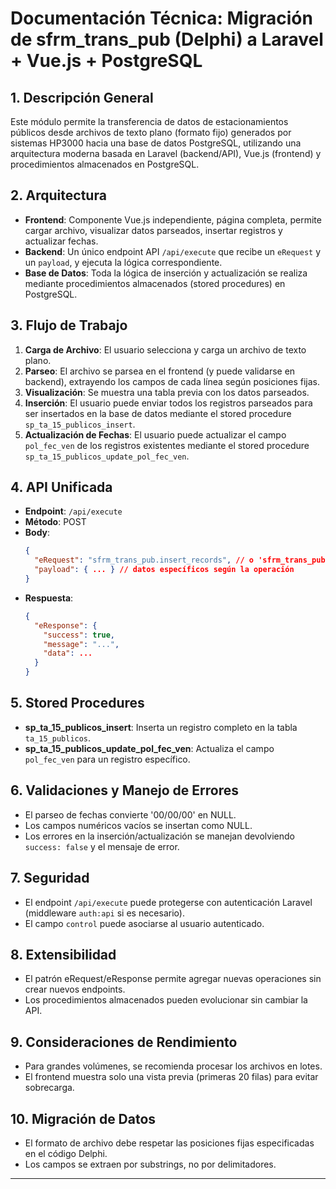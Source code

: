 # Documentación Técnica: Migración de sfrm_trans_pub (Delphi) a Laravel + Vue.js + PostgreSQL

## 1. Descripción General
Este módulo permite la transferencia de datos de estacionamientos públicos desde archivos de texto plano (formato fijo) generados por sistemas HP3000 hacia una base de datos PostgreSQL, utilizando una arquitectura moderna basada en Laravel (backend/API), Vue.js (frontend) y procedimientos almacenados en PostgreSQL.

## 2. Arquitectura
- **Frontend**: Componente Vue.js independiente, página completa, permite cargar archivo, visualizar datos parseados, insertar registros y actualizar fechas.
- **Backend**: Un único endpoint API `/api/execute` que recibe un `eRequest` y un `payload`, y ejecuta la lógica correspondiente.
- **Base de Datos**: Toda la lógica de inserción y actualización se realiza mediante procedimientos almacenados (stored procedures) en PostgreSQL.

## 3. Flujo de Trabajo
1. **Carga de Archivo**: El usuario selecciona y carga un archivo de texto plano.
2. **Parseo**: El archivo se parsea en el frontend (y puede validarse en backend), extrayendo los campos de cada línea según posiciones fijas.
3. **Visualización**: Se muestra una tabla previa con los datos parseados.
4. **Inserción**: El usuario puede enviar todos los registros parseados para ser insertados en la base de datos mediante el stored procedure `sp_ta_15_publicos_insert`.
5. **Actualización de Fechas**: El usuario puede actualizar el campo `pol_fec_ven` de los registros existentes mediante el stored procedure `sp_ta_15_publicos_update_pol_fec_ven`.

## 4. API Unificada
- **Endpoint**: `/api/execute`
- **Método**: POST
- **Body**:
  ```json
  {
    "eRequest": "sfrm_trans_pub.insert_records", // o 'sfrm_trans_pub.update_pol_fec_ven', etc.
    "payload": { ... } // datos específicos según la operación
  }
  ```
- **Respuesta**:
  ```json
  {
    "eResponse": {
      "success": true,
      "message": "...",
      "data": ...
    }
  }
  ```

## 5. Stored Procedures
- **sp_ta_15_publicos_insert**: Inserta un registro completo en la tabla `ta_15_publicos`.
- **sp_ta_15_publicos_update_pol_fec_ven**: Actualiza el campo `pol_fec_ven` para un registro específico.

## 6. Validaciones y Manejo de Errores
- El parseo de fechas convierte '00/00/00' en NULL.
- Los campos numéricos vacíos se insertan como NULL.
- Los errores en la inserción/actualización se manejan devolviendo `success: false` y el mensaje de error.

## 7. Seguridad
- El endpoint `/api/execute` puede protegerse con autenticación Laravel (middleware `auth:api` si es necesario).
- El campo `control` puede asociarse al usuario autenticado.

## 8. Extensibilidad
- El patrón eRequest/eResponse permite agregar nuevas operaciones sin crear nuevos endpoints.
- Los procedimientos almacenados pueden evolucionar sin cambiar la API.

## 9. Consideraciones de Rendimiento
- Para grandes volúmenes, se recomienda procesar los archivos en lotes.
- El frontend muestra solo una vista previa (primeras 20 filas) para evitar sobrecarga.

## 10. Migración de Datos
- El formato de archivo debe respetar las posiciones fijas especificadas en el código Delphi.
- Los campos se extraen por substrings, no por delimitadores.

---
